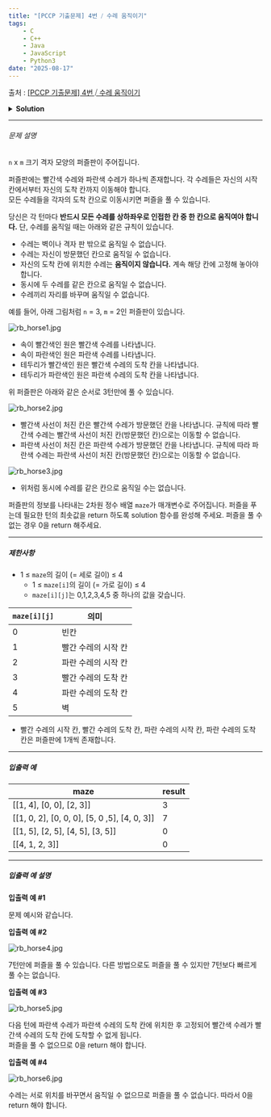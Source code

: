 ```yaml
---
title: "[PCCP 기출문제] 4번 ⧸ 수레 움직이기"
tags:
    - C
    - C++
    - Java
    - JavaScript
    - Python3
date: "2025-08-17"
---
```


출처 : [[PCCP 기출문제] 4번 ⧸ 수레 움직이기](https://school.programmers.co.kr/learn/courses/30/lessons/250134)
<details>
<summary><b>Solution</b></summary>

<details>
<summary>Python</summary>

<pre><code class='language-python'>
from collections import deque

def check_move(n, m, y, x, log, maze):
    # maze 범위 벗어나는지 체크
    if not ((0 <= y < n) & (0 <= x < m)):
        return False
    # 이미 지나온 위치인지 체크
    if log[y][x]:
        return False
    # 진행 방향에 벽이 있는지 체크
    if (maze[y][x] == 5):
        return False
    # 모든 경우 다 되면 True
    return True

def move(n, m, y, x, log, maze):
    # 수레가 갈 수 있는 방향 / 상하좌우
    direction = [(-1,0), (1,0), (0,-1), (0,1)]
    # 이동 가능한 좌표 값은 리스트에 저장
    result = []
    # 4방향으로 수레를 이동시킬 수 있는지 체크
    for i in range(4):
        dy, dx = direction[i][0], direction[i][1]
        # check_move 함수를 통해 체크하고
        if check_move(n, m, y+dy, x+dx, log, maze):
            # 유효한 위치라면 result에 추가
            result.append((y+dy, x+dx))
    # result를 반환해준다.
    return result

def bfs(maze, ry, rx, by, bx, n, m):
    # 최단 횟수 저장할 변수
    answer = 0
    
    # 방문용 배열 만들기 (ry, rx, by, bx)
    visited = [[[[False]*m for _ in range(n)] for _ in range(m)] for _ in range(n)]
    # 최근 기록 배열 만들기
    log_red = [[False] * m for _ in range(n)]
    log_blue = [[False] * m for _ in range(n)]
    
    # 스타트 위치는 방문으로 표시해준다.
    log_red[ry][rx] = True
    log_blue[by][bx] = True
    
    # BFS 탐색으로 최단 횟수를 알기 위해, Queue 생성
    Q = deque()
    Q.append((ry, rx, by, bx, log_red, log_blue, 0))
    
    # BFS 탐색 시작
    while Q:
        # Q의 값을 꺼내온다.
        ry, rx, by, bx, rV, bV, cnt = Q.popleft()
        # 방문한 장소라면 패스
        if visited[ry][rx][by][bx]: continue
        # 아니라면 방문 체크
        visited[ry][rx][by][bx] = True
        
        # 빨간 수레, 파란 수레 도착지점 체크 변수
        chk_r, chk_b = False, False
        # 빨간 수레가 도착지점 도착 시 True
        if maze[ry][rx] == 3: chk_r = True
        # 파란 수레가 도착지점 도착 시 True
        if maze[by][bx] == 4: chk_b = True
        
        # 둘 다 도착지점 도착 완료했다면,
        if chk_r & chk_b:
            # answer에 현재까지 카운트 저장 후 탈출
            answer = cnt
            break
        # 빨간 수레, 파란 수레 둘 다 도착 못 함
        elif ((not chk_r) & (not chk_b)):
            # 빨간 수레 유효 좌표 체크
            nrs = move(n, m, ry, rx, rV, maze)
            # 파란 수레 유효 좌표 체크
            nbs = move(n, m, by, bx, bV, maze)
        # 빨간 수레 도착, 파란 수레 미도착
        elif (chk_r & (not chk_b)):
            # 파란 수레 유효 좌표 체크
            nbs = move(n, m, by, bx, bV, maze)
            # 빨간 수레는 현위치 고정!
            nrs = [(ry, rx)]
        # 빨간 수레 미도착, 파란 수레 도착
        elif ((not chk_r) & chk_b):
            # 빨간 수레 유효 좌표 체크
            nrs = move(n, m, ry, rx, rV, maze)
            # 파란 수레는 현위치 고정!
            nbs = [(by, bx)]
        
        # 빨간 수레 이동 가능 위치와 파란 수레 이동 가능 위치 탐색
        for nry, nrx in nrs:
            for nby, nbx in nbs:
                # 현재 이동한 위치의 두 수레가 겹치면 패스
                if ((nry == nby) & (nrx == nbx)): continue
                # 만약 서로 이동한 위치가 이전 위치를 바꾼거라면 패스(겹치는 이동)
                if (((nry==by)&(nrx==bx))and((nby==ry)&(nbx==rx))): continue
                
                # 걸리는 부분 없이 이동가능하다면, 해당 위치로 옮겨준다.
                cnt += 1
                # 해당 위치 방문 체크를 해준다.
                rV[nry][nrx], bV[nby][nbx] = True, True
                # Q 에 해당위치들을 넣어준다.
                Q.append((nry, nrx, nby, nbx, rV, bV, cnt))
                
                # for 문 내에서 다음 위치들 확인할 때 누적연산 되므로
                cnt -= 1
                rV[nry][nrx], bV[nby][nbx] = False, False
    # answer 그대로 return
    return answer

def solution(maze):
    n = len(maze) # 세로 길이
    m = len(maze[0]) # 가로 길이
    
    # 수레들 스타트 위치 찾기
    for y in range(n):
        for x in range(m):
            # 빨간 수레 위치 저장
            if maze[y][x] == 1:
                ry, rx = y, x
                # 해당 위치는 빈칸으로 초기화
                maze[y][x] = 0
            # 파란 수레 위치 저장
            elif maze[y][x] == 2:
                by, bx = y, x
                # 해당 위치는 빈칸으로 초기화
                maze[y][x] = 0
    
    # BFS 탐색 함수에 넣고, 최단 횟수를 answer에 저장
    answer = bfs(maze, ry, rx, by, bx, n, m)
    return answer
</code></pre>
</details>

</details>

<hr>

<h6 class="guide-section-title">문제 설명</h6>
<div class="markdown solarized-dark"><p><code>n</code> x <code>m</code> 크기 격자 모양의 퍼즐판이 주어집니다.</p>
<p>퍼즐판에는 빨간색 수레와 파란색 수레가 하나씩 존재합니다. 각 수레들은 자신의 시작 칸에서부터 자신의 도착 칸까지 이동해야 합니다.<br/>
모든 수레들을 각자의 도착 칸으로 이동시키면 퍼즐을 풀 수 있습니다.</p>
<p>당신은 각 턴마다 <strong>반드시 모든 수레를 상하좌우로 인접한 칸 중 한 칸으로 움직여야 합니다.</strong> 단, 수레를 움직일 때는 아래와 같은 규칙이 있습니다.</p>
<ul>
<li>수레는 벽이나 격자 판 밖으로 움직일 수 없습니다.</li>
<li>수레는 자신이 방문했던 칸으로 움직일 수 없습니다.</li>
<li>자신의 도착 칸에 위치한 수레는 <strong>움직이지 않습니다.</strong> 계속 해당 칸에 고정해 놓아야 합니다.</li>
<li>동시에 두 수레를 같은 칸으로 움직일 수 없습니다.</li>
<li>수레끼리 자리를 바꾸며 움직일 수 없습니다.</li>
</ul>
<p>예를 들어, 아래 그림처럼 <code>n</code> = 3, <code>m</code> = 2인 퍼즐판이 있습니다.</p>
<p><img alt="rb_horse1.jpg" src="https://grepp-programmers.s3.ap-northeast-2.amazonaws.com/files/production/2d21a258-144f-4d03-81c1-1a857a942efa/rb_horse1.jpg" title=""/></p>
<ul>
<li>속이 빨간색인 원은 빨간색 수레를 나타냅니다.</li>
<li>속이 파란색인 원은 파란색 수레를 나타냅니다.</li>
<li>테두리가 빨간색인 원은 빨간색 수레의 도착 칸을 나타냅니다.</li>
<li>테두리가 파란색인 원은 파란색 수레의 도착 칸을 나타냅니다.</li>
</ul>
<p>위 퍼즐판은 아래와 같은 순서로 3턴만에 풀 수 있습니다.</p>
<p><img alt="rb_horse2.jpg" src="https://grepp-programmers.s3.ap-northeast-2.amazonaws.com/files/production/e1c81aa3-238b-4f0e-b21d-697903543b72/rb_horse2.jpg" title=""/></p>
<ul>
<li>빨간색 사선이 처진 칸은 빨간색 수레가 방문했던 칸을 나타냅니다. 규칙에 따라 빨간색 수레는 빨간색 사선이 처진 칸(방문했던 칸)으로는 이동할 수 없습니다.</li>
<li>파란색 사선이 처진 칸은 파란색 수레가 방문했던 칸을 나타냅니다. 규칙에 따라 파란색 수레는 파란색 사선이 처진 칸(방문했던 칸)으로는 이동할 수 없습니다.</li>
</ul>
<p><img alt="rb_horse3.jpg" src="https://grepp-programmers.s3.ap-northeast-2.amazonaws.com/files/production/2b78f38c-121a-441c-90f9-704eb0642e96/rb_horse3.jpg" title=""/></p>
<ul>
<li>위처럼 동시에 수레를 같은 칸으로 움직일 수는 없습니다.</li>
</ul>
<p>퍼즐판의 정보를 나타내는 2차원 정수 배열 <code>maze</code>가 매개변수로 주어집니다. 퍼즐을 푸는데 필요한 턴의 최솟값을 return 하도록 solution 함수를 완성해 주세요. 퍼즐을 풀 수 없는 경우 0을 return 해주세요.</p>
<hr/>
<h5>제한사항</h5>
<ul>
<li>1 ≤ <code>maze</code>의 길이 (= 세로 길이) ≤ 4

<ul>
<li>1 ≤ <code>maze[i]</code>의 길이 (= 가로 길이) ≤ 4</li>
<li><code>maze[i][j]</code>는 0,1,2,3,4,5 중 하나의 값을 갖습니다.</li>
</ul></li>
</ul>
<table class="table">
<thead><tr>
<th><code>maze[i][j]</code></th>
<th>의미</th>
</tr>
</thead>
<tbody><tr>
<td>0</td>
<td>빈칸</td>
</tr>
<tr>
<td>1</td>
<td>빨간 수레의 시작 칸</td>
</tr>
<tr>
<td>2</td>
<td>파란 수레의 시작 칸</td>
</tr>
<tr>
<td>3</td>
<td>빨간 수레의 도착 칸</td>
</tr>
<tr>
<td>4</td>
<td>파란 수레의 도착 칸</td>
</tr>
<tr>
<td>5</td>
<td>벽</td>
</tr>
</tbody>
</table>
<ul>
<li>빨간 수레의 시작 칸, 빨간 수레의 도착 칸, 파란 수레의 시작 칸, 파란 수레의 도착 칸은 퍼즐판에 1개씩 존재합니다.</li>
</ul>
<hr/>
<h5>입출력 예</h5>
<table class="table">
<thead><tr>
<th>maze</th>
<th>result</th>
</tr>
</thead>
<tbody><tr>
<td>[[1, 4], [0, 0], [2, 3]]</td>
<td>3</td>
</tr>
<tr>
<td>[[1, 0, 2], [0, 0, 0], [5, 0 ,5], [4, 0, 3]]</td>
<td>7</td>
</tr>
<tr>
<td>[[1, 5], [2, 5], [4, 5], [3, 5]]</td>
<td>0</td>
</tr>
<tr>
<td>[[4, 1, 2, 3]]</td>
<td>0</td>
</tr>
</tbody>
</table>
<hr/>
<h5>입출력 예 설명</h5>
<p><strong>입출력 예 #1</strong></p>
<p>문제 예시와 같습니다.</p>
<p><strong>입출력 예 #2</strong></p>
<p><img alt="rb_horse4.jpg" src="https://grepp-programmers.s3.ap-northeast-2.amazonaws.com/files/production/54629429-3bec-4288-a7b4-6303c0929880/rb_horse4.jpg" title=""/></p>
<p>7턴만에 퍼즐을 풀 수 있습니다. 다른 방법으로도 퍼즐을 풀 수 있지만 7턴보다 빠르게 풀 수는 없습니다.</p>
<p><strong>입출력 예 #3</strong></p>
<p><img alt="rb_horse5.jpg" src="https://grepp-programmers.s3.ap-northeast-2.amazonaws.com/files/production/c6aed2ad-dbbf-477e-bac7-fd5cd44bad00/rb_horse5.jpg" title=""/></p>
<p>다음 턴에 파란색 수레가 파란색 수레의 도착 칸에 위치한 후 고정되어 빨간색 수레가 빨간색 수레의 도착 칸에 도착할 수 없게 됩니다.<br/>
퍼즐을 풀 수 없으므로 0을 return 해야 합니다.</p>
<p><strong>입출력 예 #4</strong></p>
<p><img alt="rb_horse6.jpg" src="https://grepp-programmers.s3.ap-northeast-2.amazonaws.com/files/production/0ff7e955-77d6-4760-9e16-75cf2313fc0d/rb_horse6.jpg" title=""/></p>
<p>수레는 서로 위치를 바꾸면서 움직일 수 없으므로 퍼즐을 풀 수 없습니다. 따라서 0을 return 해야 합니다.</p>
</div>
